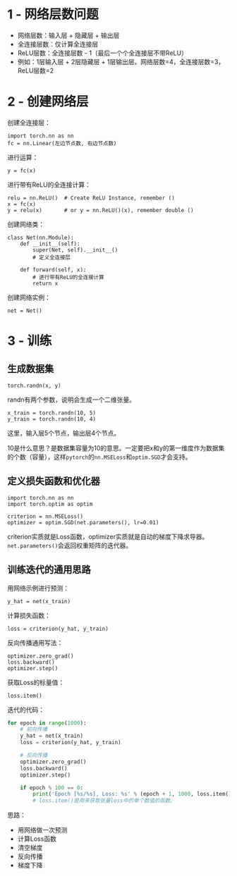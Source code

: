 # 1 - 网络层数问题

- 网络层数：输入层 + 隐藏层 + 输出层
- 全连接层数：仅计算全连接层
- ReLU层数：全连接层数 - 1（最后一个个全连接层不带ReLU）
- 例如：1层输入层 + 2层隐藏层 + 1层输出层。网络层数=4，全连接层数=3，ReLU层数=2

# 2 - 创建网络层

创建全连接层：

```
import torch.nn as nn
fc = nn.Linear(左边节点数, 右边节点数)
```

进行运算：

```
y = fc(x)
```

进行带有ReLU的全连接计算：

```
relu = nn.ReLU()  # Create ReLU Instance, remember ()
x = fc(x)
y = relu(x)       # or y = nn.ReLU()(x), remember double ()
```

创建网络类：

```
class Net(nn.Module):
    def __init__(self):
        super(Net, self).__init__()
        # 定义全连接层

    def forward(self, x):
        # 进行带有ReLU的全连接计算
        return x
```

创建网络实例：

```
net = Net()
```

# 3 - 训练

## 生成数据集

```
torch.randn(x, y)
```

randn有两个参数，说明会生成一个二维张量。

```
x_train = torch.randn(10, 5)
y_train = torch.randn(10, 4)
```

这里，输入层5个节点，输出层4个节点。

10是什么意思？是数据集容量为10的意思。一定要把x和y的第一维度作为数据集的个数（容量），这样`pytorch`的`nn.MSELoss`和`optim.SGD`才会支持。

## 定义损失函数和优化器

```
import torch.nn as nn
import torch.optim as optim

criterion = nn.MSELoss()
optimizer = optim.SGD(net.parameters(), lr=0.01)
```

criterion实质就是Loss函数，optimizer实质就是自动的梯度下降求导器。`net.parameters()`会返回权重矩阵的迭代器。

## 训练迭代的通用思路

用网络示例进行预测：

```
y_hat = net(x_train)
```

计算损失函数：

```
loss = criterion(y_hat, y_train)
```

反向传播通用写法：

```
optimizer.zero_grad()
loss.backward()
optimizer.step()
```

获取Loss的标量值：

```
loss.item()
```

迭代的代码：

```python
for epoch in range(1000):
    # 前向传播
    y_hat = net(x_train)
    loss = criterion(y_hat, y_train)

    # 反向传播
    optimizer.zero_grad()
    loss.backward()
    optimizer.step()

    if epoch % 100 == 0:
        print('Epoch [%s/%s], Loss: %s' % (epoch + 1, 1000, loss.item()))
        # loss.item()是用来获取张量loss中的单个数值的函数。
```

思路：

- 用网络做一次预测
- 计算Loss函数
- 清空梯度
- 反向传播
- 梯度下降

